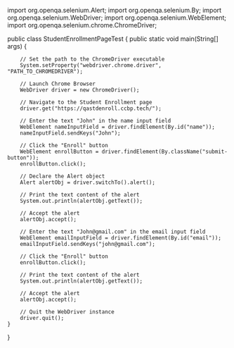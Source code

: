 import org.openqa.selenium.Alert;
import org.openqa.selenium.By;
import org.openqa.selenium.WebDriver;
import org.openqa.selenium.WebElement;
import org.openqa.selenium.chrome.ChromeDriver;

public class StudentEnrollmentPageTest {
    public static void main(String[] args) {

        // Set the path to the ChromeDriver executable
        System.setProperty("webdriver.chrome.driver", "PATH_TO_CHROMEDRIVER");

        // Launch Chrome Browser
        WebDriver driver = new ChromeDriver();

        // Navigate to the Student Enrollment page
        driver.get("https://qastdenroll.ccbp.tech/");

        // Enter the text "John" in the name input field
        WebElement nameInputField = driver.findElement(By.id("name"));
        nameInputField.sendKeys("John");

        // Click the "Enroll" button
        WebElement enrollButton = driver.findElement(By.className("submit-button"));
        enrollButton.click();

        // Declare the Alert object
        Alert alertObj = driver.switchTo().alert();

        // Print the text content of the alert
        System.out.println(alertObj.getText());

        // Accept the alert
        alertObj.accept();

        // Enter the text "John@gmail.com" in the email input field
        WebElement emailInputField = driver.findElement(By.id("email"));
        emailInputField.sendKeys("john@gmail.com");

        // Click the "Enroll" button
        enrollButton.click();

        // Print the text content of the alert
        System.out.println(alertObj.getText());

        // Accept the alert
        alertObj.accept();

        // Quit the WebDriver instance
        driver.quit();
    }
}
